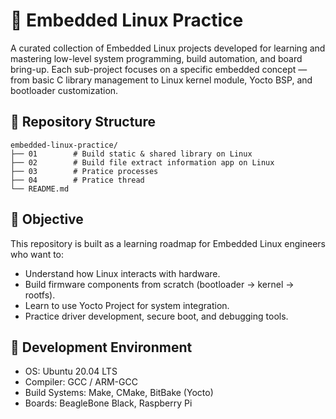 # 🧠 Embedded Linux Practice

A curated collection of Embedded Linux projects developed for learning and mastering low-level system programming, build automation, and board bring-up.
Each sub-project focuses on a specific embedded concept — from basic C library management to Linux kernel module, Yocto BSP, and bootloader customization.

## 📂 Repository Structure

```
embedded-linux-practice/
├── 01        # Build static & shared library on Linux
├── 02        # Build file extract information app on Linux
├── 03        # Pratice processes
├── 04        # Pratice thread
└── README.md
```


## 🎯 Objective

This repository is built as a learning roadmap for Embedded Linux engineers who want to:
- Understand how Linux interacts with hardware.
- Build firmware components from scratch (bootloader → kernel → rootfs).
- Learn to use Yocto Project for system integration.
- Practice driver development, secure boot, and debugging tools.

## 🧰 Development Environment

- OS: Ubuntu 20.04 LTS
- Compiler: GCC / ARM-GCC
- Build Systems: Make, CMake, BitBake (Yocto)
- Boards: BeagleBone Black, Raspberry Pi
